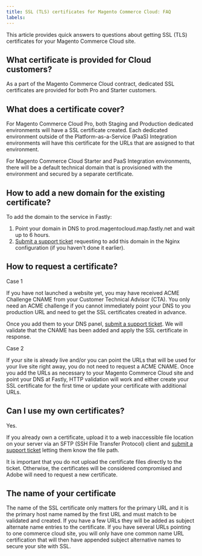 ```yaml
---
title: SSL (TLS) certificates for Magento Commerce Cloud: FAQ
labels: 
---
```


<div>
<p>This article provides quick answers to questions about getting SSL (TLS) certificates for your Magento Commerce Cloud site.  </p>
<h2>
What certificate is provided for Cloud customers? 
</h2>
<p>As a part of the Magento Commerce Cloud contract, dedicated SSL certificates are provided for both Pro and Starter customers. </p>
<h2>What does a certificate cover?</h2>
<p>For Magento Commerce Cloud Pro, both Staging and Production dedicated environments will have a SSL certificate created. Each dedicated environment outside of the Platform-as-a-Service (PaaS) Integration environments will have this certificate for the URLs that are assigned to that environment.</p>
<p>For Magento Commerce Cloud Starter and PaaS Integration environments, there will be a default technical domain that is provisioned with the environment and secured by a separate certificate.  </p>
<h2>How to add a new domain for the existing certificate?</h2>
<p>To add the domain to the service in Fastly: </p>
<ol>
<li>
Point your domain in DNS to prod.magentocloud.map.fastly.net and wait up to 6 hours.
</li>
<li>
<a href="https://support.magento.com/hc/en-us/articles/360000913794#submit-ticket">Submit a support ticket</a> requesting to add this domain in the Nginx configuration (if you haven't done it earlier). </li>
</ol>
<h2>
How to request a certificate? 
</h2>
<p>Case 1 </p>
<p>If you have not launched a website yet, you may have received ACME Challenge CNAME from your Customer Technical Advisor (CTA). You only need an ACME challenge if you cannot immediately point your DNS to you production URL and need to get the SSL сertificates created in advance.  </p>
<p>Once you add them to your DNS panel, <a href="https://support.magento.com/hc/en-us/articles/360000913794#submit-ticket">submit a support ticket</a>. We will validate that the CNAME has been added and apply the SSL certificate in response.  </p>
<p>Case 2</p>
<p>If your site is already live and/or you can point the URLs that will be used for your live site right away, you do not need to request a ACME CNAME. Once you add the URLs as necessary to your Magento Commerce Cloud site and point your DNS at Fastly, HTTP validation will work and either create your SSL сertificate for the first time or update your certificate with additional URLs.</p>
<h2>
Can I use my own certificates? 
</h2>
<p>Yes. </p>
<p>If you already own a certificate, upload it to a web inaccessible file location on your server via an SFTP (SSH File Transfer Protocol) client and <a href="https://support.magento.com/hc/en-us/articles/360000913794#submit-ticket">submit a support ticket</a> letting them know the file path.</p>
<p class="warning">It is important that you do not upload the certificate files directly to the ticket. Otherwise, the certificates will be considered compromised and Adobe will need to request a new certificate.</p>
<h2>The name of your certificate</h2>
<p>The name of the SSL certificate only matters for the primary URL and it is the primary host name named by the first URL and must match to be validated and created. If you have a few URLs they will be added as subject alternate name entries to the certificate. If you have several URLs pointing to one commerce cloud site, you will only have one common name URL certification that will then have appended subject alternative names to secure your site with SSL.    </p>
</div>